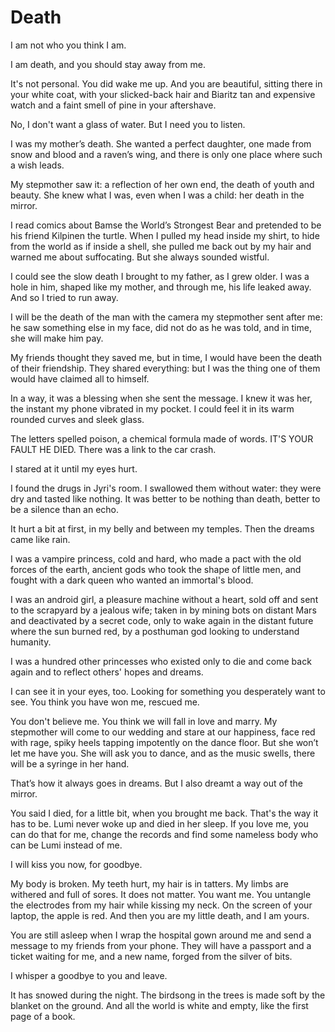
# Death

I am not who you think I am. 

I am death, and you should stay away from me. 

It's not personal. You did wake me up. And you are beautiful, sitting there in your white coat, with your slicked-back hair and Biaritz tan and expensive watch and a faint smell of pine in your aftershave. 

No, I don't want a glass of water. But I need you to listen. 

I was my mother’s death. She wanted a perfect daughter, one made from snow and blood and a raven’s wing, and there is only one place where such a wish leads. 

My stepmother saw it: a reflection of her own end, the death of youth and beauty. She knew what I was, even when I was a child: her death in the mirror. 

I read comics about Bamse the World’s Strongest Bear and pretended to be his friend Kilpinen the turtle. When I pulled my head inside my shirt, to hide from the world as if inside a shell, she pulled me back out by my hair and warned me about suffocating. But she always sounded wistful. 

I could see the slow death I brought to my father, as I grew older. I was a hole in him, shaped like my mother, and through me, his life leaked away. And so I tried to run away. 

I will be the death of the man with the camera my stepmother sent after me: he saw something else in my face, did not do as he was told, and in time, she will make him pay. 

My friends thought they saved me, but in time, I would have been the death of their friendship. They shared everything: but I was the thing one of them would have claimed all to himself. 

In a way, it was a blessing when she sent the message. I knew it was her, the instant my phone vibrated in my pocket. I could feel it in its warm rounded curves and sleek glass. 

The letters spelled poison, a chemical formula made of words. IT'S YOUR FAULT HE DIED. There was a link to the car crash. 

I stared at it until my eyes hurt. 

I found the drugs in Jyri's room. I swallowed them without water: they were dry and tasted like nothing. It was better to be nothing than death, better to be a silence than an echo. 

It hurt a bit at first, in my belly and between my temples. Then the dreams came like rain. 

I was a vampire princess, cold and hard, who made a pact with the old forces of the earth, ancient gods who took the shape of little men, and fought with a dark queen who wanted an immortal's blood. 

I was an android girl, a pleasure machine without a heart, sold off and sent to the scrapyard by a jealous wife; taken in by mining bots on distant Mars and deactivated by a secret code, only to wake again in the distant future where the sun burned red, by a posthuman god looking to understand humanity. 

I was a hundred other princesses who existed only to die and come back again and to reflect others' hopes and dreams. 

I can see it in your eyes, too. Looking for something you desperately want to see. You think you have won me, rescued me. 

You don't believe me. You think we will fall in love and marry. My stepmother will come to our wedding and stare at our happiness, face red with rage, spiky heels tapping impotently on the dance floor. But she won’t let me have you. She will ask you to dance, and as the music swells, there will be a syringe in her hand. 

That’s how it always goes in dreams. But I also dreamt a way out of the mirror. 

You said I died, for a little bit, when you brought me back. That's the way it has to be. Lumi never woke up and died in her sleep. If you love me, you can do that for me, change the records and find some nameless body who can be Lumi instead of me. 

I will kiss you now, for goodbye. 

My body is broken. My teeth hurt, my hair is in tatters. My limbs are withered and full of sores. It does not matter. You want me. You untangle the electrodes from my hair while kissing my neck. On the screen of your laptop, the apple is red. And then you are my little death, and I am yours. 

You are still asleep when I wrap the hospital gown around me and send a message to my friends from your phone. They will have a passport and a ticket waiting for me, and a new name, forged from the silver of bits.  

I whisper a goodbye to you and leave. 

It has snowed during the night. The birdsong in the trees is made soft by the blanket on the ground. And all the world is white and empty, like the first page of a book. 
